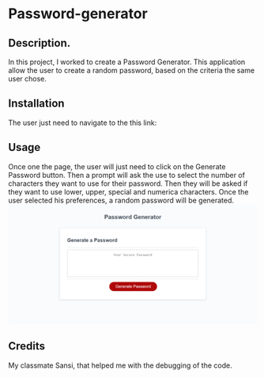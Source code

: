 # Password-generator

## Description.
In this project, I worked to create a Password Generator. This application allow the user to create a random password, based on the criteria the same user chose.

## Installation
The user just need to navigate to the this link:

## Usage
Once one the page, the user will just need to click on the Generate Password button. Then a prompt will ask the use to select the number of characters they want to use for their password.
Then they will be asked if they want to use lower, upper, special and numerica characters. Once the user selected his preferences, a random password will be generated.
![alt text](Assets/images/password-generator.png)

## Credits
My classmate Sansi, that helped me with the debugging of the code.
